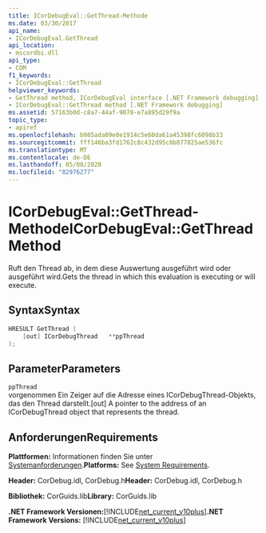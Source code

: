 ```yaml
---
title: ICorDebugEval::GetThread-Methode
ms.date: 03/30/2017
api_name:
- ICorDebugEval.GetThread
api_location:
- mscordbi.dll
api_type:
- COM
f1_keywords:
- ICorDebugEval::GetThread
helpviewer_keywords:
- GetThread method, ICorDebugEval interface [.NET Framework debugging]
- ICorDebugEval::GetThread method [.NET Framework debugging]
ms.assetid: 57163b0d-c8a7-44af-9078-e7a895d29f9a
topic_type:
- apiref
ms.openlocfilehash: b985ada09e0e1914c5e60da61a45398fc6098b33
ms.sourcegitcommit: fff146ba3fd1762c8c432d95c8b877825ae536fc
ms.translationtype: MT
ms.contentlocale: de-DE
ms.lasthandoff: 05/08/2020
ms.locfileid: "82976277"
---
```

# <a name="icordebugevalgetthread-method"></a><span data-ttu-id="69699-102">ICorDebugEval::GetThread-Methode</span><span class="sxs-lookup"><span data-stu-id="69699-102">ICorDebugEval::GetThread Method</span></span>
<span data-ttu-id="69699-103">Ruft den Thread ab, in dem diese Auswertung ausgeführt wird oder ausgeführt wird.</span><span class="sxs-lookup"><span data-stu-id="69699-103">Gets the thread in which this evaluation is executing or will execute.</span></span>  
  
## <a name="syntax"></a><span data-ttu-id="69699-104">Syntax</span><span class="sxs-lookup"><span data-stu-id="69699-104">Syntax</span></span>  
  
```cpp  
HRESULT GetThread (  
    [out] ICorDebugThread   **ppThread  
);  
```  
  
## <a name="parameters"></a><span data-ttu-id="69699-105">Parameter</span><span class="sxs-lookup"><span data-stu-id="69699-105">Parameters</span></span>  
 `ppThread`  
 <span data-ttu-id="69699-106">vorgenommen Ein Zeiger auf die Adresse eines ICorDebugThread-Objekts, das den Thread darstellt.</span><span class="sxs-lookup"><span data-stu-id="69699-106">[out] A pointer to the address of an ICorDebugThread object that represents the thread.</span></span>  
  
## <a name="requirements"></a><span data-ttu-id="69699-107">Anforderungen</span><span class="sxs-lookup"><span data-stu-id="69699-107">Requirements</span></span>  
 <span data-ttu-id="69699-108">**Plattformen:** Informationen finden Sie unter [Systemanforderungen](../../get-started/system-requirements.md).</span><span class="sxs-lookup"><span data-stu-id="69699-108">**Platforms:** See [System Requirements](../../get-started/system-requirements.md).</span></span>  
  
 <span data-ttu-id="69699-109">**Header:** CorDebug.idl, CorDebug.h</span><span class="sxs-lookup"><span data-stu-id="69699-109">**Header:** CorDebug.idl, CorDebug.h</span></span>  
  
 <span data-ttu-id="69699-110">**Bibliothek:** CorGuids.lib</span><span class="sxs-lookup"><span data-stu-id="69699-110">**Library:** CorGuids.lib</span></span>  
  
 <span data-ttu-id="69699-111">**.NET Framework Versionen:**[!INCLUDE[net_current_v10plus](../../../../includes/net-current-v10plus-md.md)]</span><span class="sxs-lookup"><span data-stu-id="69699-111">**.NET Framework Versions:** [!INCLUDE[net_current_v10plus](../../../../includes/net-current-v10plus-md.md)]</span></span>
